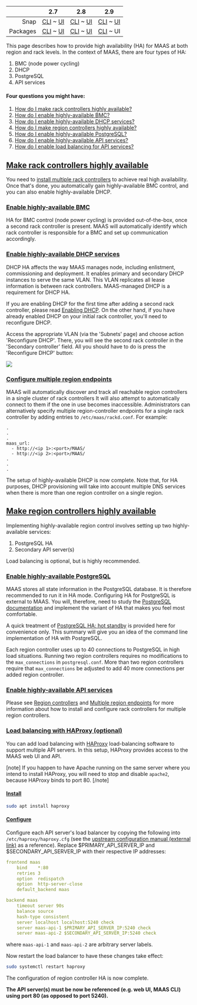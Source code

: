 <!-- deb-2-7-cli
||2.7|2.8|2.9|
|-----:|:-----:|:-----:|:-----:|
|Snap|[CLI](/t/high-availability/2682) ~ [UI](/t/high-availability/2683)|[CLI](/t/high-availability/2684) ~ [UI](/t/high-availability/2685)|[CLI](/t/high-availability/2686) ~ [UI](/t/high-availability/2687)|
|Packages|CLI ~ [UI](/t/high-availability/2689)|[CLI](/t/high-availability/2690) ~ [UI](/t/high-availability/2691)|[CLI](/t/high-availability/2692) ~ [UI](/t/high-availability/2693)|
 deb-2-7-cli -->

<!-- deb-2-7-ui
||2.7|2.8|2.9|
|-----:|:-----:|:-----:|:-----:|
|Snap|[CLI](/t/high-availability/2682) ~ [UI](/t/high-availability/2683)|[CLI](/t/high-availability/2684) ~ [UI](/t/high-availability/2685)|[CLI](/t/high-availability/2686) ~ [UI](/t/high-availability/2687)|
|Packages|[CLI](/t/high-availability/2688) ~ UI|[CLI](/t/high-availability/2690) ~ [UI](/t/high-availability/2691)|[CLI](/t/high-availability/2692) ~ [UI](/t/high-availability/2693)|
 deb-2-7-ui -->

<!-- deb-2-8-cli
||2.7|2.8|2.9|
|-----:|:-----:|:-----:|:-----:|
|Snap|[CLI](/t/high-availability/2682) ~ [UI](/t/high-availability/2683)|[CLI](/t/high-availability/2684) ~ [UI](/t/high-availability/2685)|[CLI](/t/high-availability/2686) ~ [UI](/t/high-availability/2687)|
|Packages|[CLI](/t/high-availability/2688) ~ [UI](/t/high-availability/2689)|CLI ~ [UI](/t/high-availability/2691)|[CLI](/t/high-availability/2692) ~ [UI](/t/high-availability/2693)|
 deb-2-8-cli -->

<!-- deb-2-8-ui
||2.7|2.8|2.9|
|-----:|:-----:|:-----:|:-----:|
|Snap|[CLI](/t/high-availability/2682) ~ [UI](/t/high-availability/2683)|[CLI](/t/high-availability/2684) ~ [UI](/t/high-availability/2685)|[CLI](/t/high-availability/2686) ~ [UI](/t/high-availability/2687)|
|Packages|[CLI](/t/high-availability/2688) ~ [UI](/t/high-availability/2689)|[CLI](/t/high-availability/2690) ~ UI|[CLI](/t/high-availability/2692) ~ [UI](/t/high-availability/2693)|
 deb-2-8-ui -->

<!-- deb-2-9-cli
||2.7|2.8|2.9|
|-----:|:-----:|:-----:|:-----:|
|Snap|[CLI](/t/high-availability/2682) ~ [UI](/t/high-availability/2683)|[CLI](/t/high-availability/2684) ~ [UI](/t/high-availability/2685)|[CLI](/t/high-availability/2686) ~ [UI](/t/high-availability/2687)|
|Packages|[CLI](/t/high-availability/2688) ~ [UI](/t/high-availability/2689)|[CLI](/t/high-availability/2690) ~ [UI](/t/high-availability/2691)|CLI ~ [UI](/t/high-availability/2693)|
 deb-2-9-cli -->

||2.7|2.8|2.9|
|-----:|:-----:|:-----:|:-----:|
|Snap|[CLI](/t/high-availability/2682) ~ [UI](/t/high-availability/2683)|[CLI](/t/high-availability/2684) ~ [UI](/t/high-availability/2685)|[CLI](/t/high-availability/2686) ~ [UI](/t/high-availability/2687)|
|Packages|[CLI](/t/high-availability/2688) ~ [UI](/t/high-availability/2689)|[CLI](/t/high-availability/2690) ~ [UI](/t/high-availability/2691)|[CLI](/t/high-availability/2692) ~ UI|

<!-- snap-2-7-cli
||2.7|2.8|2.9|
|-----:|:-----:|:-----:|:-----:|
|Snap|CLI ~ [UI](/t/high-availability/2683)|[CLI](/t/high-availability/2684) ~ [UI](/t/high-availability/2685)|[CLI](/t/high-availability/2686) ~ [UI](/t/high-availability/2687)|
|Packages|[CLI](/t/high-availability/2688) ~ [UI](/t/high-availability/2689)|[CLI](/t/high-availability/2690) ~ [UI](/t/high-availability/2691)|[CLI](/t/high-availability/2692) ~ [UI](/t/high-availability/2693)|
 snap-2-7-cli -->

<!-- snap-2-7-ui
||2.7|2.8|2.9|
|-----:|:-----:|:-----:|:-----:|
|Snap|[CLI](/t/high-availability/2682) ~ UI|[CLI](/t/high-availability/2684) ~ [UI](/t/high-availability/2685)|[CLI](/t/high-availability/2686) ~ [UI](/t/high-availability/2687)|
|Packages|[CLI](/t/high-availability/2688) ~ [UI](/t/high-availability/2689)|[CLI](/t/high-availability/2690) ~ [UI](/t/high-availability/2691)|[CLI](/t/high-availability/2692) ~ [UI](/t/high-availability/2693)|
 snap-2-7-ui -->

<!-- snap-2-8-cli
||2.7|2.8|2.9|
|-----:|:-----:|:-----:|:-----:|
|Snap|[CLI](/t/high-availability/2682) ~ [UI](/t/high-availability/2683)|CLI ~ [UI](/t/high-availability/2685)|[CLI](/t/high-availability/2686) ~ [UI](/t/high-availability/2687)|
|Packages|[CLI](/t/high-availability/2688) ~ [UI](/t/high-availability/2689)|[CLI](/t/high-availability/2690) ~ [UI](/t/high-availability/2691)|[CLI](/t/high-availability/2692) ~ [UI](/t/high-availability/2693)|
 snap-2-8-cli -->

<!-- snap-2-8-ui
||2.7|2.8|2.9|
|-----:|:-----:|:-----:|:-----:|
|Snap|[CLI](/t/high-availability/2682) ~ [UI](/t/high-availability/2683)|[CLI](/t/high-availability/2684) ~ UI|[CLI](/t/high-availability/2686) ~ [UI](/t/high-availability/2687)|
|Packages|[CLI](/t/high-availability/2688) ~ [UI](/t/high-availability/2689)|[CLI](/t/high-availability/2690) ~ [UI](/t/high-availability/2691)|[CLI](/t/high-availability/2692) ~ [UI](/t/high-availability/2693)|
 snap-2-8-ui -->

<!-- snap-2-9-cli
||2.7|2.8|2.9|
|-----:|:-----:|:-----:|:-----:|
|Snap|[CLI](/t/high-availability/2682) ~ [UI](/t/high-availability/2683)|[CLI](/t/high-availability/2684) ~ [UI](/t/high-availability/2685)|CLI ~ [UI](/t/high-availability/2687)|
|Packages|[CLI](/t/high-availability/2688) ~ [UI](/t/high-availability/2689)|[CLI](/t/high-availability/2690) ~ [UI](/t/high-availability/2691)|[CLI](/t/high-availability/2692) ~ [UI](/t/high-availability/2693)|
 snap-2-9-cli -->

<!-- snap-2-9-ui
||2.7|2.8|2.9|
|-----:|:-----:|:-----:|:-----:|
|Snap|[CLI](/t/high-availability/2682) ~ [UI](/t/high-availability/2683)|[CLI](/t/high-availability/2684) ~ [UI](/t/high-availability/2685)|[CLI](/t/high-availability/2686) ~ UI|
|Packages|[CLI](/t/high-availability/2688) ~ [UI](/t/high-availability/2689)|[CLI](/t/high-availability/2690) ~ [UI](/t/high-availability/2691)|[CLI](/t/high-availability/2692) ~ [UI](/t/high-availability/2693)|
 snap-2-9-ui -->

This page describes how to provide high availability (HA) for MAAS at both region and rack levels.  In the context of MAAS, there are four types of HA:

1. BMC (node power cycling)
2. DHCP
3. PostgreSQL
4. API services

#### Four questions you might have:

1. [How do I make rack controllers highly available?](#heading--rack-controller-ha)
2. [How do I enable highly-available BMC?](#heading--bmc-ha)
3. [How do I enable highly-available DHCP services?](#heading--dhcp-ha)
4. [How do I make region controllers highly available?](#heading--region-controller-ha)
5. [How do I enable highly-available PostgreSQL?](#heading--postgresql-ha)
6. [How do I enable highly-available API services?](#heading--secondary-api-servers)
7. [How do I enable load balancing for API services?](#heading--load-balancing-with-haproxy-optional)

<a href="#heading--rack-controller-ha"><h2 id="heading--rack-controller-ha">Make rack controllers highly available</h2></a>

<!-- deb-2-7-cli
You need to [install multiple rack controllers](/t/rack-controllers/3060#heading--install-a-rack-controller) to achieve real high availability.  Once that's done, you automatically gain highly-available BMC control, and you can also enable highly-available DHCP.
 deb-2-7-cli -->

<!-- deb-2-7-ui
You need to [install multiple rack controllers](/t/rack-controllers/3061#heading--install-a-rack-controller) to achieve real high availability.  Once that's done, you automatically gain highly-available BMC control, and you can also enable highly-available DHCP.
 deb-2-7-ui -->

<!-- deb-2-8-cli
You need to [install multiple rack controllers](/t/rack-controllers/3062#heading--install-a-rack-controller) to achieve real high availability.  Once that's done, you automatically gain highly-available BMC control, and you can also enable highly-available DHCP.
 deb-2-8-cli -->

<!-- deb-2-8-ui
You need to [install multiple rack controllers](/t/rack-controllers/3063#heading--install-a-rack-controller) to achieve real high availability.  Once that's done, you automatically gain highly-available BMC control, and you can also enable highly-available DHCP.
 deb-2-8-ui -->

<!-- deb-2-9-cli
You need to [install multiple rack controllers](/t/rack-controllers/3064#heading--install-a-rack-controller) to achieve real high availability.  Once that's done, you automatically gain highly-available BMC control, and you can also enable highly-available DHCP.
 deb-2-9-cli -->

You need to [install multiple rack controllers](/t/rack-controllers/3065#heading--install-a-rack-controller) to achieve real high availability.  Once that's done, you automatically gain highly-available BMC control, and you can also enable highly-available DHCP.

<!-- snap-2-7-cli
You need to [install multiple rack controllers](/t/rack-controllers/3054#heading--install-a-rack-controller) to achieve real high availability.  Once that's done, you automatically gain highly-available BMC control, and you can also enable highly-available DHCP.
 snap-2-7-cli -->

<!-- snap-2-7-ui
You need to [install multiple rack controllers](/t/rack-controllers/3055#heading--install-a-rack-controller) to achieve real high availability.  Once that's done, you automatically gain highly-available BMC control, and you can also enable highly-available DHCP.
 snap-2-7-ui -->

<!-- snap-2-8-cli
You need to [install multiple rack controllers](/t/rack-controllers/3056#heading--install-a-rack-controller) to achieve real high availability.  Once that's done, you automatically gain highly-available BMC control, and you can also enable highly-available DHCP.
 snap-2-8-cli -->

<!-- snap-2-8-ui
You need to [install multiple rack controllers](/t/rack-controllers/3057#heading--install-a-rack-controller) to achieve real high availability.  Once that's done, you automatically gain highly-available BMC control, and you can also enable highly-available DHCP.
 snap-2-8-ui -->

<!-- snap-2-9-cli
You need to [install multiple rack controllers](/t/rack-controllers/3058#heading--install-a-rack-controller) to achieve real high availability.  Once that's done, you automatically gain highly-available BMC control, and you can also enable highly-available DHCP.
 snap-2-9-cli -->

<!-- snap-2-9-ui
You need to [install multiple rack controllers](/t/rack-controllers/3059#heading--install-a-rack-controller) to achieve real high availability.  Once that's done, you automatically gain highly-available BMC control, and you can also enable highly-available DHCP.
 snap-2-9-ui -->

<a href="#heading--bmc-ha"><h3 id="heading--bmc-ha">Enable highly-available BMC</h3></a>

HA for BMC control (node power cycling) is provided out-of-the-box, once a second rack controller is present. MAAS will automatically identify which rack controller is responsible for a BMC and set up communication accordingly.

<a href="#heading--dhcp-ha"><h3 id="heading--dhcp-ha">Enable highly-available DHCP services</h3></a>

DHCP HA affects the way MAAS manages node, including enlistment, commissioning and deployment. It enables primary and secondary DHCP instances to serve the same VLAN. This VLAN replicates all lease information is between rack controllers. MAAS-managed DHCP is a requirement for DHCP HA.

<!-- deb-2-7-cli
If you are enabling DHCP for the first time after adding a second rack controller, please read [Enabling DHCP](/t/managing-dhcp/2904#heading--enabling-dhcp).  On the other hand, if you have already enabled DHCP on your initial rack controller, you'll need to reconfigure DHCP.
 deb-2-7-cli -->

<!-- deb-2-7-ui
If you are enabling DHCP for the first time after adding a second rack controller, please read [Enabling DHCP](/t/managing-dhcp/2905#heading--enabling-dhcp).  On the other hand, if you have already enabled DHCP on your initial rack controller, you'll need to reconfigure DHCP.
 deb-2-7-ui -->

<!-- deb-2-8-cli
If you are enabling DHCP for the first time after adding a second rack controller, please read [Enabling DHCP](/t/managing-dhcp/2906#heading--enabling-dhcp).  On the other hand, if you have already enabled DHCP on your initial rack controller, you'll need to reconfigure DHCP.
 deb-2-8-cli -->

<!-- deb-2-8-ui
If you are enabling DHCP for the first time after adding a second rack controller, please read [Enabling DHCP](/t/managing-dhcp/2907#heading--enabling-dhcp).  On the other hand, if you have already enabled DHCP on your initial rack controller, you'll need to reconfigure DHCP.
 deb-2-8-ui -->

<!-- deb-2-9-cli
If you are enabling DHCP for the first time after adding a second rack controller, please read [Enabling DHCP](/t/managing-dhcp/2908#heading--enabling-dhcp).  On the other hand, if you have already enabled DHCP on your initial rack controller, you'll need to reconfigure DHCP.
 deb-2-9-cli -->

If you are enabling DHCP for the first time after adding a second rack controller, please read [Enabling DHCP](/t/managing-dhcp/2909#heading--enabling-dhcp).  On the other hand, if you have already enabled DHCP on your initial rack controller, you'll need to reconfigure DHCP.

<!-- snap-2-7-cli
If you are enabling DHCP for the first time after adding a second rack controller, please read [Enabling DHCP](/t/managing-dhcp/2898#heading--enabling-dhcp).  On the other hand, if you have already enabled DHCP on your initial rack controller, you'll need to reconfigure DHCP.
 snap-2-7-cli -->

<!-- snap-2-7-ui
If you are enabling DHCP for the first time after adding a second rack controller, please read [Enabling DHCP](/t/managing-dhcp/2899#heading--enabling-dhcp).  On the other hand, if you have already enabled DHCP on your initial rack controller, you'll need to reconfigure DHCP.
 snap-2-7-ui -->

<!-- snap-2-8-cli
If you are enabling DHCP for the first time after adding a second rack controller, please read [Enabling DHCP](/t/managing-dhcp/2900#heading--enabling-dhcp).  On the other hand, if you have already enabled DHCP on your initial rack controller, you'll need to reconfigure DHCP.
 snap-2-8-cli -->

<!-- snap-2-8-ui
If you are enabling DHCP for the first time after adding a second rack controller, please read [Enabling DHCP](/t/managing-dhcp/2901#heading--enabling-dhcp).  On the other hand, if you have already enabled DHCP on your initial rack controller, you'll need to reconfigure DHCP.
 snap-2-8-ui -->

<!-- snap-2-9-cli
If you are enabling DHCP for the first time after adding a second rack controller, please read [Enabling DHCP](/t/managing-dhcp/2902#heading--enabling-dhcp).  On the other hand, if you have already enabled DHCP on your initial rack controller, you'll need to reconfigure DHCP.
 snap-2-9-cli -->

<!-- snap-2-9-ui
If you are enabling DHCP for the first time after adding a second rack controller, please read [Enabling DHCP](/t/managing-dhcp/2903#heading--enabling-dhcp).  On the other hand, if you have already enabled DHCP on your initial rack controller, you'll need to reconfigure DHCP.
 snap-2-9-ui -->

Access the appropriate VLAN (via the 'Subnets' page) and choose action 'Reconfigure DHCP'. There, you will see the second rack controller in the 'Secondary controller' field. All you should have to do is press the 'Reconfigure DHCP' button:

<a href="https://discourse.maas.io/uploads/default/original/1X/c2fe0e3d5a663ac7dda0ed33b7591c4a6dfaff20.jpeg" target = "_blank"><img src="https://discourse.maas.io/uploads/default/original/1X/c2fe0e3d5a663ac7dda0ed33b7591c4a6dfaff20.jpeg"></a>

<!-- snap-2-7-cli snap-2-8-cli snap-2-9-cli deb-2-7-cli deb-2-8-cli deb-2-9-cli
To reconfigure DHCP after adding a new rack controller, use the following sequence of commands:

```
vid=$(maas maas subnets read | jq -r '.[] | select(.cidr == "10.0.0.0/24") | .vlan.vid')
fabric_name=$(maas maas subnets read | jq -r '.[] | select(.cidr == "10.0.0.0/24") | .vlan.fabric')
query=".[] | select(.name == \"$fabric_name\") | .id"
fabric_id=$(maas maas fabrics read | jq "$query")
maas maas ipranges create type=reserved start_ip=10.0.0.3 end_ip=10.0.0.49
maas maas ipranges create type=dynamic start_ip=10.0.0.50 end_ip=10.0.0.99
maas maas vlan update ${fabric_id} ${vid} primary_rack=$(hostname) dhcp_on=true
```

Be sure to substitute the sample values for those of your own environment.
snap-2-7-cli snap-2-8-cli snap-2-9-cli deb-2-7-cli deb-2-8-cli deb-2-9-cli -->

<a href="#heading--multiple-region-endpoints"><h3 id="heading--multiple-region-endpoints">Configure multiple region endpoints</h3></a>

MAAS will automatically discover and track all reachable region controllers in a single cluster of rack controllers  It will also attempt to automatically connect to them if the one in use becomes inaccessible.  Administrators can alternatively specify multiple region-controller endpoints for a single rack controller by adding entries to `/etc/maas/rackd.conf`.  For example:

<!-- snap-2-7-ui snap-2-7-cli snap-2-8-ui snap-2-8-cli snap-2-9-ui snap-2-9-cli
MAAS will automatically discover and track all reachable region controllers in a single cluster of rack controllers  It will also attempt to automatically connect to them if the one in use becomes inaccessible.  Administrators can alternatively specify multiple region-controller endpoints for a single rack controller by adding entries to `/var/snap/maas/current/rackd.conf`.  For example:
snap-2-7-ui snap-2-7-cli snap-2-8-ui snap-2-8-cli snap-2-9-ui snap-2-9-cli -->
    .
    .
    .
    maas_url:
      - http://<ip 1>:<port>/MAAS/
      - http://<ip 2>:<port>/MAAS/
    .
    .
    .

The setup of highly-available DHCP is now complete.  Note that, for HA purposes, DHCP provisioning will take into account multiple DNS services when there is more than one region controller on a single region.

<a href="#heading--region-controller-ha"><h2 id="heading--region-controller-ha">Make region controllers highly available</h2></a>

Implementing highly-available region control involves setting up two highly-available services:

1.   PostgreSQL HA
2.   Secondary API server(s)

Load balancing is optional, but is highly recommended.

<a href="#heading--postgresql-ha"><h3 id="heading--postgresql-ha">Enable highly-available PostgreSQL</h3></a>

MAAS stores all state information in the PostgreSQL database. It is therefore recommended to run it in HA mode. Configuring HA for PostgreSQL is external to MAAS. You will, therefore, need to study the [PostgreSQL documentation](https://www.postgresql.org/docs/9.5/static/high-availability.html) and implement the variant of HA that makes you feel most comfortable.

<!-- deb-2-7-cli
A quick treatment of [PostgreSQL HA: hot standby](/t/postgresql-ha-hot-standby/3000) is provided here for convenience only. This summary will give you an idea of the command line implementation of HA with PostgreSQL.
 deb-2-7-cli -->

<!-- deb-2-7-ui
A quick treatment of [PostgreSQL HA: hot standby](/t/postgresql-ha-hot-standby/3001) is provided here for convenience only. This summary will give you an idea of the command line implementation of HA with PostgreSQL.
 deb-2-7-ui -->

<!-- deb-2-8-cli
A quick treatment of [PostgreSQL HA: hot standby](/t/postgresql-ha-hot-standby/3002) is provided here for convenience only. This summary will give you an idea of the command line implementation of HA with PostgreSQL.
 deb-2-8-cli -->

<!-- deb-2-8-ui
A quick treatment of [PostgreSQL HA: hot standby](/t/postgresql-ha-hot-standby/3003) is provided here for convenience only. This summary will give you an idea of the command line implementation of HA with PostgreSQL.
 deb-2-8-ui -->

<!-- deb-2-9-cli
A quick treatment of [PostgreSQL HA: hot standby](/t/postgresql-ha-hot-standby/3004) is provided here for convenience only. This summary will give you an idea of the command line implementation of HA with PostgreSQL.
 deb-2-9-cli -->

A quick treatment of [PostgreSQL HA: hot standby](/t/postgresql-ha-hot-standby/3005) is provided here for convenience only. This summary will give you an idea of the command line implementation of HA with PostgreSQL.

<!-- snap-2-7-cli
A quick treatment of [PostgreSQL HA: hot standby](/t/postgresql-ha-hot-standby/2994) is provided here for convenience only. This summary will give you an idea of the command line implementation of HA with PostgreSQL.
 snap-2-7-cli -->

<!-- snap-2-7-ui
A quick treatment of [PostgreSQL HA: hot standby](/t/postgresql-ha-hot-standby/2995) is provided here for convenience only. This summary will give you an idea of the command line implementation of HA with PostgreSQL.
 snap-2-7-ui -->

<!-- snap-2-8-cli
A quick treatment of [PostgreSQL HA: hot standby](/t/postgresql-ha-hot-standby/2996) is provided here for convenience only. This summary will give you an idea of the command line implementation of HA with PostgreSQL.
 snap-2-8-cli -->

<!-- snap-2-8-ui
A quick treatment of [PostgreSQL HA: hot standby](/t/postgresql-ha-hot-standby/2997) is provided here for convenience only. This summary will give you an idea of the command line implementation of HA with PostgreSQL.
 snap-2-8-ui -->

<!-- snap-2-9-cli
A quick treatment of [PostgreSQL HA: hot standby](/t/postgresql-ha-hot-standby/2998) is provided here for convenience only. This summary will give you an idea of the command line implementation of HA with PostgreSQL.
 snap-2-9-cli -->

<!-- snap-2-9-ui
A quick treatment of [PostgreSQL HA: hot standby](/t/postgresql-ha-hot-standby/2999) is provided here for convenience only. This summary will give you an idea of the command line implementation of HA with PostgreSQL.
 snap-2-9-ui -->

Each region controller uses up to 40 connections to PostgreSQL in high load situations. Running two region controllers requires no modifications to the `max_connections` in `postgresql.conf`. More than two region controllers require that `max_connections` be adjusted to add 40 more connections per added region controller.

<a href="#heading--secondary-api-servers"><h3 id="heading--secondary-api-servers">Enable highly-available API services</h3></a>

<!-- snap-2-7-cli
Setting up high-availability using snaps is relatively easy: 

1.  Set up PostgreSQL for high-availability as [explained above](/t/high-availability/2682#heading--postgresql-ha). PostgreSQL should run outside of the snap.
2.  [Install](/t/maas-installation/3318#heading--install-from-snap) the MAAS snap on each machine you intend to use as a rack or region controller. You'll need the MAAS shared secret, located here, `/var/snap/maas/common/maas/secret`, on the first region controller you set up.
3.  [Initialise the snap](/t/maas-installation/3318#heading--initialisation) as a `rack` or `region` controller. Note that if you intend to use a machine as a region controller, you'll need to tell MAAS how to access your PostgreSQL database host with the following arguments:
    -   `--database-host DATABASE_HOST`
    -   `--database-name DATABASE_NAME`
    -   `--database-user DATABASE_USER`
    -   `--database-pass DATABASE_PASS`
 snap-2-7-cli -->

<!-- snap-2-7-ui
Setting up high-availability using snaps is relatively easy: 

1.  Set up PostgreSQL for high-availability as [explained above](/t/high-availability/2683#heading--postgresql-ha). PostgreSQL should run outside of the snap.
2.  [Install](/t/maas-installation/3319#heading--install-from-snap) the MAAS snap on each machine you intend to use as a rack or region controller. You'll need the MAAS shared secret, located here, `/var/snap/maas/common/maas/secret`, on the first region controller you set up.
3.  [Initialise the snap](/t/maas-installation/3319#heading--initialisation) as a `rack` or `region` controller. Note that if you intend to use a machine as a region controller, you'll need to tell MAAS how to access your PostgreSQL database host with the following arguments:
    -   `--database-host DATABASE_HOST`
    -   `--database-name DATABASE_NAME`
    -   `--database-user DATABASE_USER`
    -   `--database-pass DATABASE_PASS`
 snap-2-7-ui -->

<!-- snap-2-8-cli
Setting up high-availability using snaps is relatively easy: 

1.  Set up PostgreSQL for high-availability as [explained above](/t/high-availability/2684#heading--postgresql-ha). PostgreSQL should run outside of the snap.
2.  [Install](/t/maas-installation/3320#heading--install-from-snap) the MAAS snap on each machine you intend to use as a rack or region controller. You'll need the MAAS shared secret, located here, `/var/snap/maas/common/maas/secret`, on the first region controller you set up.
3.  [Initialise the snap](/t/maas-installation/3320#heading--initialisation) as a `rack` or `region` controller. Note that if you intend to use a machine as a region controller, you'll need to tell MAAS how to access your PostgreSQL database host with the following four arguments:

1.   `--database-host DATABASE_HOST`
2.   `--database-name DATABASE_NAME`
3.   `--database-user DATABASE_USER`
4.   `--database-pass DATABASE_PASS`
 snap-2-8-cli -->

<!-- snap-2-8-ui
Setting up high-availability using snaps is relatively easy: 

1.  Set up PostgreSQL for high-availability as [explained above](/t/high-availability/2685#heading--postgresql-ha). PostgreSQL should run outside of the snap.
2.  [Install](/t/maas-installation/3321#heading--install-from-snap) the MAAS snap on each machine you intend to use as a rack or region controller. You'll need the MAAS shared secret, located here, `/var/snap/maas/common/maas/secret`, on the first region controller you set up.
3.  [Initialise the snap](/t/maas-installation/3321#heading--initialisation) as a `rack` or `region` controller. Note that if you intend to use a machine as a region controller, you'll need to tell MAAS how to access your PostgreSQL database host with the following four arguments:

1.   `--database-host DATABASE_HOST`
2.   `--database-name DATABASE_NAME`
3.   `--database-user DATABASE_USER`
4.   `--database-pass DATABASE_PASS`
 snap-2-8-ui -->

<!-- snap-2-9-cli
Setting up high-availability using snaps is relatively easy:

1.  Set up PostgreSQL for high-availability as [explained above](/t/high-availability/2686#heading--postgresql-ha). PostgreSQL should run outside of the snap.
2.  [Install](/t/maas-installation/3322#heading--install-from-snap) the MAAS snap on each machine you intend to use as a rack or region controller. You'll need the MAAS shared secret, located here, `/var/snap/maas/common/maas/secret`, on the first region controller you set up.
3.  [Initialise the snap](/t/maas-installation/3322#heading--initialisation) as a `rack` or `region` controller. Note that if you intend to use a machine as a region controller, you'll need to tell MAAS how to access your PostgreSQL database host with the following four arguments:

1.   `--database-host DATABASE_HOST`
2.   `--database-name DATABASE_NAME`
3.   `--database-user DATABASE_USER`
4.   `--database-pass DATABASE_PASS`
 snap-2-9-cli -->

<!-- snap-2-9-ui
Setting up high-availability using snaps is relatively easy: 

1.  Set up PostgreSQL for high-availability as [explained above](/t/high-availability/2687#heading--postgresql-ha). PostgreSQL should run outside of the snap.
2.  [Install](/t/maas-installation/3323#heading--install-from-snap) the MAAS snap on each machine you intend to use as a rack or region controller. You'll need the MAAS shared secret, located here, `/var/snap/maas/common/maas/secret`, on the first region controller you set up.
3.  [Initialise the snap](/t/maas-installation/3323#heading--initialisation) as a `rack` or `region` controller. Note that if you intend to use a machine as a region controller, you'll need to tell MAAS how to access your PostgreSQL database host with the following four arguments:

1.   `--database-host DATABASE_HOST`
2.   `--database-name DATABASE_NAME`
3.   `--database-user DATABASE_USER`
4.   `--database-pass DATABASE_PASS`
 snap-2-9-ui -->

<!-- deb-2-7-cli
Please see [Region controllers](/t/region-controllers/3072) and [Multiple region endpoints](#heading--multiple-region-endpoints) for more information about how to install and configure rack controllers for multiple region controllers.
 deb-2-7-cli -->

<!-- deb-2-7-ui
Please see [Region controllers](/t/region-controllers/3073) and [Multiple region endpoints](#heading--multiple-region-endpoints) for more information about how to install and configure rack controllers for multiple region controllers.
 deb-2-7-ui -->

<!-- deb-2-8-cli
Please see [Region controllers](/t/region-controllers/3074) and [Multiple region endpoints](#heading--multiple-region-endpoints) for more information about how to install and configure rack controllers for multiple region controllers.
 deb-2-8-cli -->

<!-- deb-2-8-ui
Please see [Region controllers](/t/region-controllers/3075) and [Multiple region endpoints](#heading--multiple-region-endpoints) for more information about how to install and configure rack controllers for multiple region controllers.
 deb-2-8-ui -->

<!-- deb-2-9-cli
Please see [Region controllers](/t/region-controllers/3076) and [Multiple region endpoints](#heading--multiple-region-endpoints) for more information about how to install and configure rack controllers for multiple region controllers.
 deb-2-9-cli -->

Please see [Region controllers](/t/region-controllers/3077) and [Multiple region endpoints](#heading--multiple-region-endpoints) for more information about how to install and configure rack controllers for multiple region controllers.

<a href="#heading--load-balancing-with-haproxy-optional"><h3 id="heading--load-balancing-with-haproxy-optional">Load balancing with HAProxy (optional)</h3></a>

You can add load balancing with [HAProxy](http://www.haproxy.org/) load-balancing software to support multiple API servers. In this setup, HAProxy provides access to the MAAS web UI and API.

[note]
If you happen to have Apache running on the same server where you intend to install HAProxy, you will need to stop and disable `apache2`, because HAProxy binds to port 80.
[/note]

<a href="#heading--install"><h4 id="heading--install">Install</h4></a>

``` bash
sudo apt install haproxy
```

<a href="#heading--configure"><h4 id="heading--configure">Configure</h4></a>

Configure each API server's load balancer by copying the following into `/etc/haproxy/haproxy.cfg` (see the [upstream configuration manual (external link)](http://cbonte.github.io/haproxy-dconv/1.6/configuration.html) as a reference). Replace $PRIMARY_API_SERVER_IP and $SECONDARY_API_SERVER_IP with their respective IP addresses:

``` yaml
frontend maas
    bind    *:80
    retries 3
    option  redispatch
    option  http-server-close
    default_backend maas

backend maas
    timeout server 90s
    balance source
    hash-type consistent
    server localhost localhost:5240 check
    server maas-api-1 $PRIMARY_API_SERVER_IP:5240 check
    server maas-api-2 $SECONDARY_API_SERVER_IP:5240 check
```

where `maas-api-1` and `maas-api-2` are arbitrary server labels.

Now restart the load balancer to have these changes take effect:

``` bash
sudo systemctl restart haproxy
```

The configuration of region controller HA is now complete.

**The API server(s) must be now be referenced (e.g. web UI, MAAS CLI) using port 80 (as opposed to port 5240).**